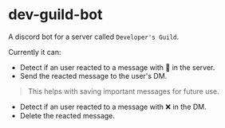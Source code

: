 # dev-guild-bot

A discord bot for a server called `Developer's Guild`.

Currently it can:
- Detect if an user reacted to a message with 🔖 in the server.
- Send the reacted message to the user's DM.
> This helps with saving important messages for future use.
- Detect if an user reacted to a message with ❌ in the DM.
- Delete the reacted message.
